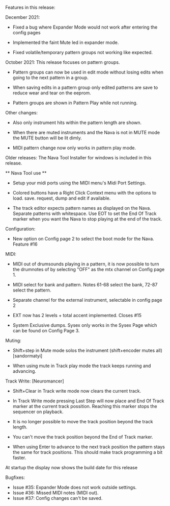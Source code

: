 Features in this release:

December 2021:

* Fixed a bug where Expander Mode would not work after entering the config pages

* Implemented the faint Mute led in expander mode.

* Fixed volatile/temporary pattern groups not working like expected.


October 2021:
This release focuses on pattern groups.

* Pattern groups can now be used in edit mode without losing edits when going to the next pattern in a group.

* When saving edits in a pattern group only edited patterns are save to reduce wear and tear on the eeprom.

* Pattern groups are shown in Pattern Play while not running.

Other changes:
* Also only instrument hits within the pattern length are shown.

* When there are muted instruments and the Nava is not in MUTE mode the MUTE button will be lit dimly.

* MIDI pattern change now only works in pattern play mode.

Older releases:
The Nava Tool Installer for windows is included in this release.


** Nava Tool use **

* Setup your midi ports using the MIDI menu's Midi Port Settings.

* Colored buttons have a Right Click Context menu with the options to load. save. request, dump and edit if available.

* The track editor expects pattern names as displayed on the Nava.  
  Separate patterns with whitespace.
  Use EOT to set the End Of Track marker when you want the Nava to stop playing at the end of the track.



Configuration:

* New option on Config page 2 to select the boot mode for the Nava. Feature #16



MIDI:

* MIDI out of drumsounds playing in a pattern, it is now possible to turn the drumnotes of by selecting "OFF" as the mtx channel on Config page 1.

* MIDI select for bank and pattern. Notes 61-68 select the bank, 72-87 select the pattern.

* Separate channel for the external instrument, selectable in config page 2

* EXT now has 2 levels + total accent implemented. Closes #15

* System Exclusive dumps.
  Sysex only works in the Sysex Page which can be found on Config Page 3.



Muting:

* Shift+step in Mute mode solos the instrument (shift+encoder mutes all) [sandormatyi]

* When using mute in Track play mode the track keeps running and advancing.



Track Write: [Neuromancer]

* Shift+Clear in Track write mode now clears the current track. 

* In Track Write mode pressing Last Step will now place and End Of Track marker at the current track possition. Reaching this marker stops the sequencer on playback.

* It is no longer possible to move the track position beyond the track length.

* You can't move the track position beyond the End of Track marker.

* When using Enter to advance to the next track position the pattern stays the same for track positions. This should make track programming a bit faster.


At startup the display now shows the build date for this release

Bugfixes:
- Issue #35: Expander Mode does not work outside settings.
- Issue #36: Missed MIDI notes (MIDI out).
- Issue #37: Config changes can't be saved.

